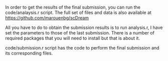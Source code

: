 In order to get the results of the final submission, you can run the code/analaysis.r script.
The full set of files and data is also available at https://github.com/marouenbg/scDream

All you have to do to obtain the submission results is to run analysis.r, I have set the parameters to those of the last submission. There is a number of required packages that you will need to install but that is about it.

code/submission.r script has the code to perform the final submission and its corresponding files.